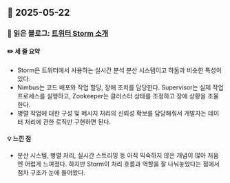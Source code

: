 ## 📅 2025-05-22
### 📖 읽은 블로그: [트위터 Storm 소개](https://d2.naver.com/helloworld/484148)
#### ✏️ 세 줄 요약
- Storm은 트위터에서 사용하는 실시간 분석 분산 시스템이고 하둡과 비슷한 특성이 있다.
- Nimbus는 코드 배포와 작업 할당, 장애 조치를 담당한다. Supervisor는 실제 작업 프로세스를 실행하고, Zookeeper는 클러스터 상태를 조정하고 장애 상황을 조율한다.
- 병렬 작업에 대한 구성 및 메시지 처리의 신뢰성 확보를 담당해줘서 개발자는 데이터 처리에 관한 로직만 구현하면 된다.
#### 💡 느낀 점
- 분산 시스템, 병렬 처리, 실시간 스트리밍 등 아직 익숙하지 않은 개념이 많아 처음엔 어렵게 느껴졌다. 하지만 Storm이 처리 흐름과 역할을 잘 나눠놓았다는 점에서 점차 구조가 눈에 들어왔다.